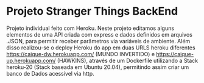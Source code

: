 # Projeto Stranger Things BackEnd

Projeto individual feito com Heroku. Neste projeto editamos alguns elementos de uma API criada com express e dados definidos em arquivos .JSON, para permitir receber parâmetros via variáveis de ambiente. Além disso realizou-se o deploy Heroku do app em duas URLS heroku diferentes https://caique-dw.herokuapp.com/ (MUNDO INVERTIDO) e https://caique-up.herokuapp.com/ (HAWKINS), através de um Dockerfile utilizando a Stack heroku-20 (Stack baseada em Ubuntu 20.04), permitindo assim criar um banco de Dados acessível via http.
